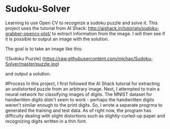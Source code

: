 # Sudoku-Solver
Learning to use Open CV to recognize a sudoku puzzle and solve it. This project uses the tutorial from AI Shack: http://aishack.in/tutorials/sudoku-grabber-opencv-plot/ to extract information from the image. I will then see if it is possible to output an image with the solution.

The goal is to take an image like this:

![Sudoku Puzzle] 
(https://raw.githubusercontent.com/mjchao/Sudoku-Solver/master/puzzle.jpg)

and output a solution.

#Process
In this project, I first followed the AI Shack tutorial for extracting an undistorted puzzle from an arbitrary image. Next, I attempted to train a neural network for classifying images of digits. The MNIST dataset for handwritten digits didn't seem to work - perhaps the handwritten digits weren't similar enough to the print digits. So, I wrote a separate progrma to generated the training and test data. As of right now, the program has difficulty dealing with slight distortions such as slightly-curled-up paper and recognizing digits written in a thin font.


